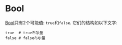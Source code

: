 # Bool

[Bool](http://crystal-lang.org/api/Bool.html)只有2个可能值: `true`和`false`. 它们的结构如以下文字:


```crystal
true  # true布尔量
false # false布尔量
```
